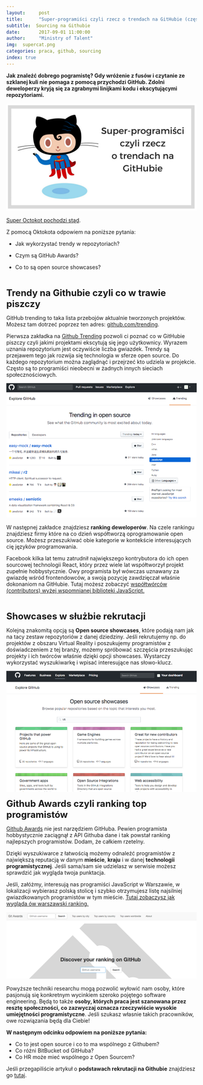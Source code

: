 ```yaml
---
layout:     post
title:      "Super-programiści czyli rzecz o trendach na GitHubie (część 2)"
subtitle:  Sourcing na Githubie 
date:       2017-09-01 11:00:00 
author:     "Ministry of Talent"
img:  supercat.png
categories: praca, github, sourcing
index: true
---
```


<b>Jak znaleźć dobrego pogramistę? Gdy wróżenie z fusów i czytanie ze szklanej kuli nie pomaga z pomocą przychodzi GitHub. Zdolni deweloperzy kryją się za zgrabnymi linijkami kodu i ekscytującymi repozytoriami. </b>

<img src="/images/supercat.png" class="img-responsive" alt="Picture">
 
<a href="https://octodex.github.com/okal-eltocat" target="_blank"> Super Octokot pochodzi stąd</a>.


Z pomocą Oktokota odpowiem na poniższe pytania:

- Jak wykorzystać trendy w repozytoriach? 

- Czym są GitHub Awards?

- Co to są open source showcases?

<br>


<b><font size="5,5">Trendy na Githubie czyli co w trawie piszczy</font></b>

GitHub trending to taka lista przebojów aktualnie tworzonych projektów. Możesz tam dotrzeć poprzez ten adres: <a href="https://github.com/trending" target="_blank">github.com/trending</a>. 

Pierwsza zakładka na <a href="https://github.com/trending" target="_blank">Github Trending</a> pozwoli ci poznać co w GitHubie piszczy czyli jakimi projektami ekscytują się jego użytkownicy. Wyrazem uznania repozytorium jest oczywiście liczba gwiazdek. Trendy są przejawem tego jak rozwija się technologia w sferze open source. Do każdego repozytorium można zaglądnąć i przejrzeć kto udziela w projekcie. Często są to programiści nieobecni w żadnych innych sieciach społecznościowych. 

<img src="/images/trending.png" class="img-responsive" alt="Picture">

W następnej zakładce znajdziesz <b>ranking deweloperów</b>. Na czele rankingu znajdziesz firmy które na co dzień współtworzą oprogramowanie open source. Możesz przeszukiwać obie kategorie w kontekście interesujących cię języków programowania.

Facebook kilka lat temu zatrudnił największego kontrybutora do ich open sourcowej technologii React, który przez wiele lat współtworzył projekt zupełnie hobbystycznie. Owy programista był wówczas uznawany za gwiazdę wśród frontendowców, a swoją pozycję zawdzięczał właśnie dokonaniom na GitHubie.
Tutaj możesz zobaczyć <a href="https://github.com/facebook/react/graphs/contributors" target="_blank"> współtwórców (contributors) wyżej wspomnianej biblioteki JavaScript.</a> 

<br>

<b><font size="5,5">Showcases w służbie rekrutacji</font></b>

Kolejną znakomitą opcją są <b>Open source showcases</b>, które podają nam jak na tacy zestaw repozytoriów z danej dziedziny. Jeśli rekrutujemy np. do projektów z obszaru Virtual Reality i poszukujemy programistów z doświadczeniem z tej branży, możemy spróbować szczęścia przeszukując projekty i ich twórców właśnie dzięki opcji showcases. Wystarczy wykorzystać wyszukiwarkę i wpisać interesujące nas słowo-klucz. 

<img src="/images/showcases.png" class="img-responsive" alt="Picture">

<br>


<b><font size="5,5">Github Awards czyli ranking top programistów</font></b>


<a href="http://git-awards.com/" target="_blank">Github Awards</a> nie jest narzędziem GitHuba. Pewien programista hobbystycznie zaciągnął z API Githuba dane i tak powstał ranking najlepszych programistów. Dodam, że całkiem rzetelny. 

Dzięki wyszukiwarce z łatwością możemy odnaleźć programistów z największą reputacją w danym <b>mieście</b>, <b>kraju</b> i w danej <b>technologii programistycznej</b>. Jeśli sama/sam sie udzielasz w serwisie możesz sprawdzić jak wygląda twoja punktacja.
 
Jeśli, załóżmy, interesują nas programiści JavaScript w Warszawie, w lokalizacji wybierasz polską stolicę i szybko otrzymujesz listę najsilniej gwiazdkowanych programistów w tym mieście. <a href="http://git-awards.com/users?utf8=%E2%9C%93&type=city&language=javascript&city=Warszawa" target="_blank">Tutaj zobaczysz jak wygląda ów warszawski ranking.</a>


<img src="/images/ranking.png" class="img-responsive" alt="Picture">

<br>

Powyższe techniki researchu mogą pozwolić wyłowić nam osoby, które pasjonują się konkretnym wycinkiem szeroko pojętego software engineering. Będą to także <b>osoby, których praca jest szanowana przez resztę społeczności, co zazwyczaj oznacza rzeczywiście wysokie umiejętności programistyczne</b>.  Jeśli szukasz własnie takich pracowników, owe rozwiązania będą dla Ciebie! 


<b>W następnym odcinku odpowiem na poniższe pytania:</b>

- Co to jest open source i co to ma wspólnego z Githubem?
- Co różni BitBucket od GitHuba?
- Co HR może mieć wspólnego z Open Sourcem?


Jeśli przegapiliście artykuł o <b>podstawach rekrutacji na Githubie</b> znajdziesz go <a href="http://ministryoftalent.co.uk/2017/08/08/sourcing-na-githubie/" target="_blank">tutaj</a>.
